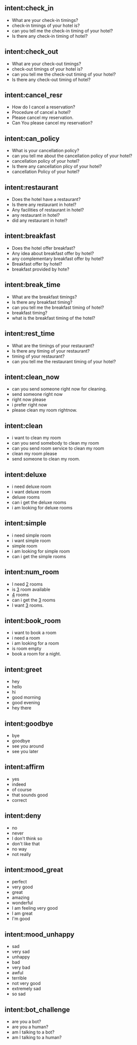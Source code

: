 

## intent:check_in
- What are your check-in timings?
- check-in timings of your hotel is?
- can you tell me the check-in timing of your hotel?
- Is there any check-in timing of hotel?

## intent:check_out
- What are your check-out timings?
- check-out timings of your hotel is?
- can you tell me the check-out timing of your hotel?
- Is there any check-out timing of hotel?

## intent:cancel_resr
- How do I cancel a reservation?
- Procedure of cancel a hotel?
- Please cancel my reservation.
- Can You please cancel my reservation?

## intent:can_policy
- What is your cancellation policy?
- can you tell me about the cancellation policy of your hotel?
- cancellation policy of your hotel?
- Is there any cancellation plicy of your hotel?
- cancellation Policy of your hotel?

## intent:restaurant
- Does the hotel have a restaurant?
- Is there any restaurant in hotel?
- Any facilities of restaurant in hotel?
- any restaurant in hotel?
- did any restaurant in hotel?

## intent:breakfast
- Does the hotel offer breakfast?
- Any idea about breakfast offer by hotel?
- any complementary breakfast offer by hotel?
- Breakfast offer by hotel?
- breakfast provided by hote?

## intent:break_time
- What are the breakfast timings?
- Is there any breakfast timing?
- can you tell me the breakfast timing of hotel?
- breakfast timing?
- what is the breakfast timing of the hotel?

## intent:rest_time
- What are the timings of your restaurant?
- Is there any timing of your restaurant?
- timing of your restaurant?
- can you tell me the restaurant timing of your hotel?

## intent:clean_now
- can you send someone right now for cleaning.
- send someone right now
- right now please
- i prefer right now
- please clean my room rightnow.

## intent:clean
- i want to clean my room
- can you send somebody to clean my room
- can you send room service to clean my room
- clean my room please
- send someone to clean my room.

## intent:deluxe
- i need deluxe room
- i want deluxe room
- deluxe rooms
- can i get the deluxe rooms
- i am looking for deluxe rooms

## intent:simple
- i need simple room
- i want simple room
- simple room
- i am looking for simple room
- can i get the simple rooms

## intent:num_room
- I need [2](number) rooms
- is [3](number) room available
- [4](number) rooms
- can i get the [3](number) rooms
- I want [3](number) rooms.

## intent:book_room
- i want to book a room
- i need a room
- i am looking for a room
- is room empty
- book a room for a night.

## intent:greet
- hey
- hello
- hi
- good morning
- good evening
- hey there

## intent:goodbye
- bye
- goodbye
- see you around
- see you later

## intent:affirm
- yes
- indeed
- of course
- that sounds good
- correct

## intent:deny
- no
- never
- I don't think so
- don't like that
- no way
- not really

## intent:mood_great
- perfect
- very good
- great
- amazing
- wonderful
- I am feeling very good
- I am great
- I'm good

## intent:mood_unhappy
- sad
- very sad
- unhappy
- bad
- very bad
- awful
- terrible
- not very good
- extremely sad
- so sad

## intent:bot_challenge
- are you a bot?
- are you a human?
- am I talking to a bot?
- am I talking to a human?
